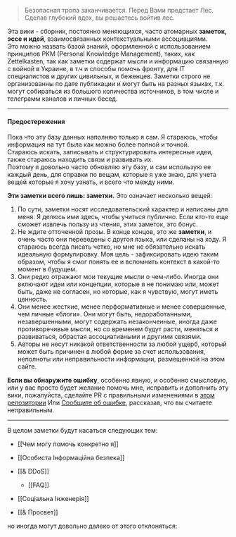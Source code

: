 > Безопасная тропа заканчивается. 
   Перед Вами предстает Лес.
   Сделав глубокий вдох, вы решаетесь войтив лес.

 Эта вики - сборник, постоянно меняющихся, часто атомарных **заметок, эссе и идей**, взаимосвязанных контекстуальными ассоциациями.  
Это можно назвать базой знаний, оформленной с использованием принципов PKM (Personal Knowledge Management), таких, как Zettelkasten, так как заметки содержат мысли и информацию связанную с войной в Украине, в т.ч и способы помочь фронту, для IT специалистов и других цивильных, и беженцев.
Заметки строго не организованны по дате публикации и могут быть на разных языках, т.к. могут собираться из большого количества источников, в том числе и телеграмм каналов и личных бесед.

----------------

#### Предостережения
Пока что эту базу данных наполняю только я сам.
Я стараюсь, чтобы информация на тут была как можно более полной и точной.  
Стараюсь искать, записывать и структурировать интересные идеи, также стараюсь находить связи и развивать их.  
Поэтому я довольно часто обновляю эту базу, и сам использую ее каждый день, для справки по вещам, которые я уже знаю, для учета вещей которые я хочу узнать, и всего что между ними.  

**Эти заметки всего лишь: заметки.** Это означает несколько вещей:
1. По сути, заметки носят исследовательский характер и написаны для меня. Я делюсь ими здесь, чтобы учиться публично. Если кто-то еще сможет извлечь пользу из чтения, этих заметок, это бонус.
2. Не ждите отточенной прозы. В конце концов, это же **заметки**, и очень часто они переведены с другоя языка, или сделаны на ходу. Я стараюсь всегда писать четко, но мне не обязательно искать идеальную формулировку. Моя цель - зафиксировать идею таким образом, чтобы я смог понять ее и вспомнить контекст в какой-то момент в будущем.
3. Они редко отражают мои текущие мысли о чем-либо. Иногда они включают идеи или концепции, которые я не понимаю или, может быть, даже не согласен, но которые, как я чувствую, могут иметь ценность.
4. Они менее жесткие, менее перформативные и менее совершенные, чем личные «блоги». Они могут быть, недоработанными, незавершенными, могут содержать незаконченные, иногда даже противоречивые мысли, но со временем будут расти, меняться и развиваться, обрастая ассоциативными и другими связями.
5. Авторы не несут никакой ответственности за любой ущерб, который может быть причинен в любой форме за счет использования, неполноты или неправильности информации, размещенной на этом сайте.

**Если вы обнаружите ошибку**, особенно явную, и особенно смысловую, или у вас просто будет желание помочь мне, исправить и дополнить эту вики, пожалуйста, сделайте PR с правильными изменениями в [этом репозитории](https://github.com/ITGuyUkraine/Knowledge_Base)
Или [Сообщите об ошибке](https://github.com/ITGuyUkraine/Knowledge_Base/issues/new), рассказав, что вы считаете неправильным.

----------------------------------------

В целом заметки будут касаться следующих тем:

-  [[Чем могу помочь конкретно я]]

- [[Особиста Інформаційна безпека]]

- [[& DDoS]] 
	- [[FAQ]]
- [[Соціальна Інженерія]]
- [[& Просвет]]




 но иногда могут довольно далеко от этого отклоняться:


